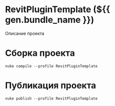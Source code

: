# RevitPluginTemplate (${{ gen.bundle_name }})
Описание проекта 

# Сборка проекта
```
nuke compile --profile RevitPluginTemplate
```

# Публикация проекта
```
nuke publish --profile RevitPluginTemplate
```
